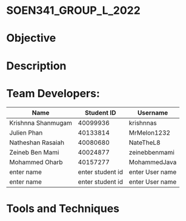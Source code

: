 # SOEN341_GROUP_L_2022

# Objective

# Description

# Team Developers:

|     Name     |  Student ID |  Username |
| ---  | ---|  --- |
|   Krishnna Shanmugam   |  40099936  |  krishnnas     |
|   Julien Phan          |  40133814  |  MrMelon1232   |
|   Natheshan Rasaiah    |  40080680  |  NateTheL8     |
|   Zeineb Ben Mami      |  40024877  |  zeinebbenmami |
|   Mohammed Oharb       |  40157277  |  MohammedJava  |
| enter name   | enter student id  | enter User name    |
| enter name   |enter student id  | enter User name  |


# Tools and Techniques



